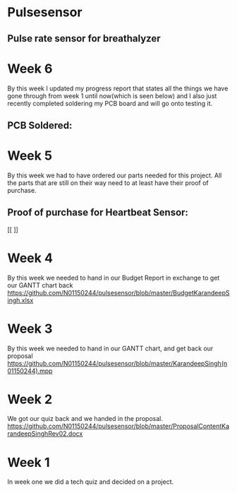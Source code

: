 # Pulsesensor
## Pulse rate sensor for breathalyzer
# Week 6
By this week I updated my progress report that states all the things we have gone through from week 1 until now(which is seen below) and I also just recently completed soldering my PCB board and will go onto testing it.

## PCB Soldered:
# Week 5
By this week we had to have ordered our parts needed for this project. All the parts that are still on their way need to at least have their proof of purchase.

## Proof of purchase for Heartbeat Sensor:
[[ ]]

# Week 4
By this week we needed to hand in our Budget Report in exchange to get our GANTT chart back
<https://github.com/N01150244/pulsesensor/blob/master/BudgetKarandeepSingh.xlsx>
# Week 3
By this week we needed to hand in our GANTT chart, and get back our proposal
<https://github.com/N01150244/pulsesensor/blob/master/KarandeepSingh(n01150244).mpp>

# Week 2
We got our quiz back and we handed in the proposal. 
<https://github.com/N01150244/pulsesensor/blob/master/ProposalContentKarandeepSinghRev02.docx>
# Week 1
In week one we did a tech quiz and decided on a project.
